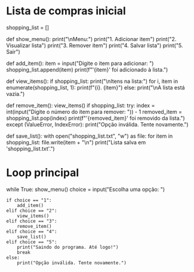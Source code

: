 # Lista de compras inicial
shopping_list = []

def show_menu():
    print("\nMenu:")
    print("1. Adicionar item")
    print("2. Visualizar lista")
    print("3. Remover item")
    print("4. Salvar lista")
    print("5. Sair")

def add_item():
    item = input("Digite o item para adicionar: ")
    shopping_list.append(item)
    print(f"'{item}' foi adicionado à lista.")

def view_items():
    if shopping_list:
        print("\nItens na lista:")
        for i, item in enumerate(shopping_list, 1):
            print(f"{i}. {item}")
    else:
        print("\nA lista está vazia.")

def remove_item():
    view_items()
    if shopping_list:
        try:
            index = int(input("Digite o número do item para remover: ")) - 1
            removed_item = shopping_list.pop(index)
            print(f"'{removed_item}' foi removido da lista.")
        except (ValueError, IndexError):
            print("Opção inválida. Tente novamente.")

def save_list():
    with open("shopping_list.txt", "w") as file:
        for item in shopping_list:
            file.write(item + "\n")
    print("Lista salva em 'shopping_list.txt'.")

# Loop principal
while True:
    show_menu()
    choice = input("Escolha uma opção: ")

    if choice == "1":
        add_item()
    elif choice == "2":
        view_items()
    elif choice == "3":
        remove_item()
    elif choice == "4":
        save_list()
    elif choice == "5":
        print("Saindo do programa. Até logo!")
        break
    else:
        print("Opção inválida. Tente novamente.")
